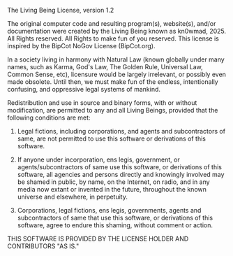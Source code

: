 The Living Being License, version 1.2

The original computer code and resulting program(s), website(s), and/or documentation were created by the Living Being known as kn0wmad, 2025. All Rights reserved.  All Rights to make fun of you reserved.  This license is inspired by the BipCot NoGov License (BipCot.org).

In a society living in harmony with Natural Law (known globally under many names, such as Karma, God's Law, The Golden Rule, Universal Law, Common Sense, etc), licensure would be largely irrelevant, or possibly even made obsolete.  Until then, we must make fun of the endless, intentionally confusing, and oppressive legal systems of mankind.

Redistribution and use in source and binary forms, with or without modification, are permitted to any and all Living Beings, provided that the following conditions are met:

  1. Legal fictions, including corporations, and agents and subcontractors of same, are not permitted to use this software or derivations of this software.

  2. If anyone under incorporation, ens legis, government, or agents/subcontractors of same use this software, or derivations of this software, all agencies and persons directly and knowingly involved may be shamed in public, by name, on the Internet, on radio, and in any media now extant or invented in the future, throughout the known universe and elsewhere, in perpetuity.

  3. Corporations, legal fictions, ens legis, governments, agents and subcontractors of same that use this software, or derivations of this software, agree to endure this shaming, without comment or action.

THIS SOFTWARE IS PROVIDED BY THE LICENSE HOLDER AND CONTRIBUTORS "AS IS."
